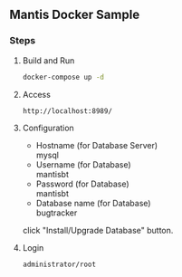 ## Mantis Docker Sample

### Steps
1. Build and Run  
    ```bash
    docker-compose up -d
    ```

2. Access
    ```
    http://localhost:8989/
    ```

3. Configuration  
    - Hostname (for Database Server)  
    mysql
    - Username (for Database)  
    mantisbt
    - Password (for Database)  
    mantisbt
    - Database name (for Database)  
    bugtracker

    click "Install/Upgrade Database" button.

4. Login  
    ```
    administrator/root
    ```
